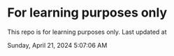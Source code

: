 # For learning purposes only
This repo is for learning purposes only.
Last updated at

Sunday, April 21, 2024 5:07:06 AM

